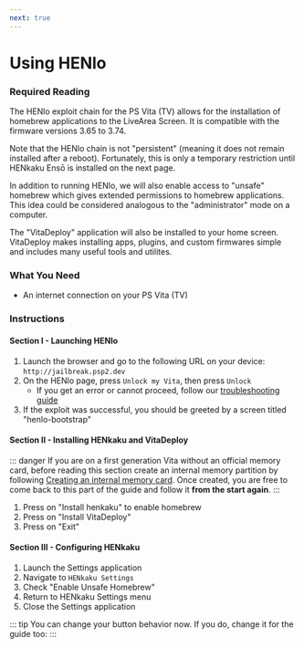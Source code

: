 ```yaml
---
next: true
---
```


# Using HENlo

### Required Reading

The HENlo exploit chain for the PS Vita (TV) allows for the installation of homebrew applications to the LiveArea Screen. It is compatible with the firmware versions 3.65 to 3.74.

Note that the HENlo chain is not "persistent" (meaning it does not remain installed after a reboot). Fortunately, this is only a temporary restriction until HENkaku Ensō is installed on the next page.

In addition to running HENlo, we will also enable access to "unsafe" homebrew which gives extended permissions to homebrew applications. This idea could be considered analogous to the "administrator" mode on a computer.

The "VitaDeploy" application will also be installed to your home screen. VitaDeploy makes installing apps, plugins, and custom firmwares simple and includes many useful tools and utilites.

### What You Need

* An internet connection on your PS Vita (TV)

### Instructions

#### Section I - Launching HENlo

1. Launch the browser and go to the following URL on your device: `http://jailbreak.psp2.dev`
1. On the HENlo page, press `Unlock my Vita`, then press `Unlock`
    + If you get an error or cannot proceed, follow our [troubleshooting guide](troubleshooting#a-browser-based-exploit-is-not-working)
1. If the exploit was successful, you should be greeted by a screen titled "henlo-bootstrap"

#### Section II - Installing HENkaku and VitaDeploy

::: danger
If you are on a first generation Vita without an official memory card, before reading this section create an internal memory partition by following [Creating an internal memory card](creating-an-internal-memory-card). Once created, you are free to come back to this part of the guide and follow it **from the start again**. 
:::

1. Press <Btn btn="cross" /> on "Install henkaku" to enable homebrew
1. Press <Btn btn="cross" /> on "Install VitaDeploy"
1. Press <Btn btn="cross" /> on "Exit"

#### Section III - Configuring HENkaku

1. Launch the Settings application
1. Navigate to `HENkaku Settings`
1. Check "Enable Unsafe Homebrew"
1. Return to HENkaku Settings menu
1. Close the Settings application

::: tip
You can change your <Btn btn="circle" /> button behavior now. If you do, change it for the guide too: <BtnToggler />
:::
